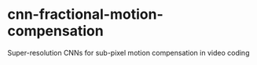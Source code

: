 # cnn-fractional-motion-compensation
Super-resolution CNNs for sub-pixel motion compensation in video coding
